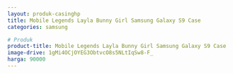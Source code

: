 ```yaml
---
layout: produk-casinghp
title: Mobile Legends Layla Bunny Girl Samsung Galaxy S9 Case
categories: samsung

# Produk
product-title: Mobile Legends Layla Bunny Girl Samsung Galaxy S9 Case
image-drive: 1gMi4OCjOYEG3ObtvcO8s5NLtIqSw8-F_
harga: 90000
---
```

